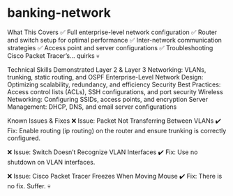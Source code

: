 # banking-network

What This Covers
✅ Full enterprise-level network configuration
✅ Router and switch setup for optimal performance
✅ Inter-network communication strategies
✅ Access point and server configurations
✅ Troubleshooting Cisco Packet Tracer’s... quirks 💀

Technical Skills Demonstrated
Layer 2 & Layer 3 Networking: VLANs, trunking, static routing, and OSPF
Enterprise-Level Network Design: Optimizing scalability, redundancy, and efficiency
Security Best Practices: Access control lists (ACLs), SSH configurations, and port security
Wireless Networking: Configuring SSIDs, access points, and encryption
Server Management: DHCP, DNS, and email server configurations

Known Issues & Fixes
❌ Issue: Packet Not Transferring Between VLANs
✔️ Fix: Enable routing (ip routing) on the router and ensure trunking is correctly configured.

❌ Issue: Switch Doesn’t Recognize VLAN Interfaces
✔️ Fix: Use no shutdown on VLAN interfaces.

❌ Issue: Cisco Packet Tracer Freezes When Moving Mouse
✔️ Fix: There is no fix. Suffer. 💀
